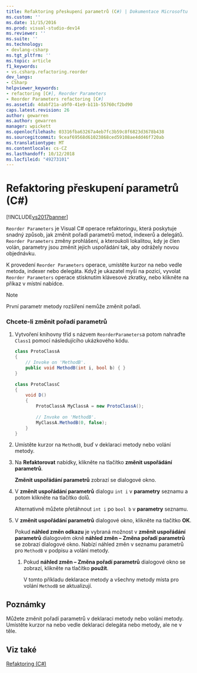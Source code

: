 ```yaml
---
title: Refaktoring přeskupení parametrů (C#) | Dokumentace Microsoftu
ms.custom: ''
ms.date: 11/15/2016
ms.prod: visual-studio-dev14
ms.reviewer: ''
ms.suite: ''
ms.technology:
- devlang-csharp
ms.tgt_pltfrm: ''
ms.topic: article
f1_keywords:
- vs.csharp.refactoring.reorder
dev_langs:
- CSharp
helpviewer_keywords:
- refactoring [C#], Reorder Parameters
- Reorder Parameters refactoring [C#]
ms.assetid: 4dabf21a-a9f0-41e9-b11b-55760cf2bd90
caps.latest.revision: 26
author: gewarren
ms.author: gewarren
manager: wpickett
ms.openlocfilehash: 03316fba63267a4eb7fc3b59c8f6823d3678b438
ms.sourcegitcommit: 9ceaf69568d61023868ced59108ae4dd46f720ab
ms.translationtype: MT
ms.contentlocale: cs-CZ
ms.lasthandoff: 10/12/2018
ms.locfileid: "49273101"
---
```

# <a name="reorder-parameters-refactoring-c"></a>Refaktoring přeskupení parametrů (C#)
[!INCLUDE[vs2017banner](../includes/vs2017banner.md)]

`Reorder Parameters` je Visual C# operace refaktoringu, která poskytuje snadný způsob, jak změnit pořadí parametrů metod, indexerů a delegátů. `Reorder Parameters` změny prohlášení, a kteroukoli lokalitou, kdy je člen volán, parametry jsou změnit jejich uspořádání tak, aby odrážely novou objednávku.  
  
 K provedení `Reorder Parameters` operace, umístěte kurzor na nebo vedle metoda, indexer nebo delegáta. Když je ukazatel myši na pozici, vyvolat `Reorder Parameters` operace stisknutím klávesové zkratky, nebo klikněte na příkaz v místní nabídce.  
  
> [!NOTE]
>  První parametr metody rozšíření nemůže změnit pořadí.  
  
### <a name="to-reorder-parameters"></a>Chcete-li změnit pořadí parametrů  
  
1.  Vytvoření knihovny tříd s názvem `ReorderParameters`a potom nahraďte `Class1` pomocí následujícího ukázkového kódu.  
  
    ```csharp  
    class ProtoClassA  
    {  
        // Invoke on 'MethodB'.  
        public void MethodB(int i, bool b) { }  
    }  
  
    class ProtoClassC  
    {  
        void D()  
        {  
            ProtoClassA MyClassA = new ProtoClassA();  
  
            // Invoke on 'MethodB'.  
            MyClassA.MethodB(0, false);  
        }  
    }  
    ```  
  
2.  Umístěte kurzor na `MethodB`, buď v deklaraci metody nebo volání metody.  
  
3.  Na **Refaktorovat** nabídky, klikněte na tlačítko **změnit uspořádání parametrů**.  
  
     **Změnit uspořádání parametrů** zobrazí se dialogové okno.  
  
4.  V **změnit uspořádání parametrů** dialogu `int i` v **parametry** seznamu a potom klikněte na tlačítko dolů.  
  
     Alternativně můžete přetáhnout `int i` po `bool b` v **parametry** seznamu.  
  
5.  V **změnit uspořádání parametrů** dialogové okno, klikněte na tlačítko **OK**.  
  
     Pokud **náhled změn odkazu** je vybraná možnost v **změnit uspořádání parametrů** dialogovém okně **náhled změn – Změna pořadí parametrů** se zobrazí dialogové okno. Nabízí náhled změn v seznamu parametrů pro `MethodB` v podpisu a volání metody.  
  
    1.  Pokud **náhled změn – Změna pořadí parametrů** dialogové okno se zobrazí, klikněte na tlačítko **použít**.  
  
         V tomto příkladu deklarace metody a všechny metody místa pro volání `MethodB` se aktualizují.  
  
## <a name="remarks"></a>Poznámky  
 Můžete změnit pořadí parametrů v deklaraci metody nebo volání metody. Umístěte kurzor na nebo vedle deklaraci delegáta nebo metody, ale ne v těle.  
  
## <a name="see-also"></a>Viz také  
 [Refaktoring (C#)](../csharp-ide/refactoring-csharp.md)